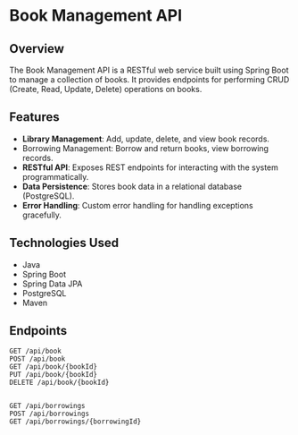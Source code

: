 # Book Management API

## Overview
The Book Management API is a RESTful web service built using Spring Boot to manage a collection of books. It provides endpoints for performing CRUD (Create, Read, Update, Delete) operations on books.

## Features
- **Library Management**: Add, update, delete, and view book records.
- Borrowing Management: Borrow and return books, view borrowing records.
- **RESTful API**: Exposes REST endpoints for interacting with the system programmatically.
- **Data Persistence**: Stores book data in a relational database (PostgreSQL).
- **Error Handling**: Custom error handling for handling exceptions gracefully.

## Technologies Used
- Java
- Spring Boot
- Spring Data JPA
- PostgreSQL
- Maven

## Endpoints
``` 
GET /api/book
POST /api/book
GET /api/book/{bookId}
PUT /api/book/{bookId}
DELETE /api/book/{bookId}


GET /api/borrowings
POST /api/borrowings
GET /api/borrowings/{borrowingId}
```
